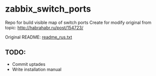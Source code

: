 zabbix_switch_ports
===================

Repo for build visible map of switch ports
Create for modify original from topic: http://habrahabr.ru/post/154723/

Original README: [readme_rus.txt](https://raw.github.com/pioneerit/zabbix_switch_ports/master/readme_rus.txt "readme_rus.txt")

TODO:
------------------------
* Commit uptades
* Write installation manual